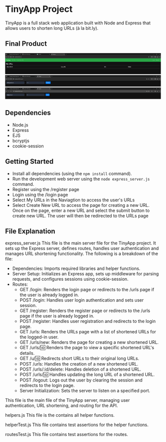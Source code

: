 # TinyApp Project

TinyApp is a full stack web application built with Node and Express that allows users to shorten long URLs (à la bit.ly).

## Final Product

!["TinyApp - URLs Page"](images/TinyApp%20-%20URLs%20Page.png)
!["TinyApp - Register Page"](images/TinyApp%20-%20Register%20Page.png)
!["TinyApp - Login Page"](images/TinyApp%20-%20Login%20Page.png)

## Dependencies

- Node.js
- Express
- EJS
- bcryptjs
- cookie-session

## Getting Started

- Install all dependencies (using the `npm install` command).
- Run the development web server using the `node express_server.js` command.
- Register using the /register page
- Login using the /login page
- Select My URLs in the Naviagtion to access the user's URLs
- Select Create New URL to access the page for creating a new URL. Once on the page, enter a new URL and select the submit button to create new URL. The user will then be redirected to the URLs page

## File Explanation

express_server.js
This file is the main server file for the TinyApp project. It sets up the Express server, defines routes, handles user authentication and manages URL shortening functionality. The following is a breakdown of the file:

- Dependencies: Imports required libraries and helper functions.
- Server Setup: Initializes an Express app, sets up middleware for parsing requests, and configures sessions using cookie-session.
- Routes:
    - GET /login: Renders the login page or redirects to the /urls page if the user is already logged in.
    - POST /login: Handles user login authentication and sets user session.
    - GET /register: Renders the register page or redirects to the /urls page if the user is already logged in.
    - POST /register: Handles user registration and redirects to the login page.
    - GET /urls: Renders the URLs page with a list of shortened URLs for the logged-in user.
    - GET /urls/new: Renders the page for creating a new shortened URL.
    - GET /urls/:id: Renders the page to view a specific shortened URL's details.
    - GET /u/:id: Redirects short URLs to their original long URLs.
    - POST /urls: Handles the creation of a new shortened URL.
    - POST /urls/:id/delete: Handles deletion of a shortened URL.
    - POST /urls/:id: Handles updating the long URL of a shortened URL.
    - POST /logout: Logs out the user by clearing the session and redirects to the login page.
    - Server Initialization: Sets the server to listen on a specified port.

This file is the main file of the TinyApp server, managing user authentication, URL shortening, and routing for the API.

helpers.js
This file is the contains all helper functions.

helperTest.js
This file contains test assertions for the helper functions.

routesTest.js
This file contains test assertions for the routes.